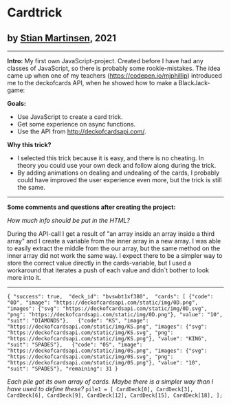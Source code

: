 # Cardtrick
## by [Stian Martinsen](https://www.linkedin.com/in/stian-martinsen-1662a515/), 2021

---
**Intro:**
 My first own JavaScript-project. Created before I have had any classes of JavaScript, so there is probably some rookie-mistakes.
 The idea came up when one of my teachers (https://codepen.io/mjphillip) introduced me to the deckofcards API, when he showed how to make a BlackJack-game: 

**Goals:**
- Use JavaScript to create a card trick.
- Get some experience on async functions.
- Use the API from http://deckofcardsapi.com/.

**Why this trick?**
- I selected this trick because it is easy, and there is no cheating. In theory you could use your own deck and follow along during the trick.
- By adding animations on dealing and undealing of the cards, I probably could have improved the user experience even more, but the trick is still the same.

---
**Some comments and questions after creating the project:**

*How much info should be put in the HTML?*

During the API-call I get a result of "an array inside an array inside a third array" and I create a variable from the inner array in a new array. I was able to easily extract the middle from the our array, but the same method on the inner array did not work the same way. I expect there to be a simpler way to store the correct value directly in the cards-variable, but I used a workaround that iterates a push of each value and didn`t bother to look more into it.

---
`{
"success": true, 
"deck_id": "bvswbt1xf380", 
"cards": [
	{"code": "0D", "image": "https://deckofcardsapi.com/static/img/0D.png", "images": {"svg": "https://deckofcardsapi.com/static/img/0D.svg", "png": "https://deckofcardsapi.com/static/img/0D.png"}, "value": "10", "suit": "DIAMONDS"}, 	{"code": "KS", "image": "https://deckofcardsapi.com/static/img/KS.png", "images": {"svg": "https://deckofcardsapi.com/static/img/KS.svg", "png": "https://deckofcardsapi.com/static/img/KS.png"}, "value": "KING", "suit": "SPADES"}, 	{"code": "0S", "image": "https://deckofcardsapi.com/static/img/0S.png", "images": {"svg": "https://deckofcardsapi.com/static/img/0S.svg", "png": "https://deckofcardsapi.com/static/img/0S.png"}, "value": "10", "suit": "SPADES"},
"remaining": 31
}`


*Each pile got its own array of cards. Maybe there is a simpler way than I have used to define these?*
`pile1 = [
    CardDeck[0],
    CardDeck[3],
    CardDeck[6],
    CardDeck[9],
    CardDeck[12],
    CardDeck[15],
    CardDeck[18],
];`

